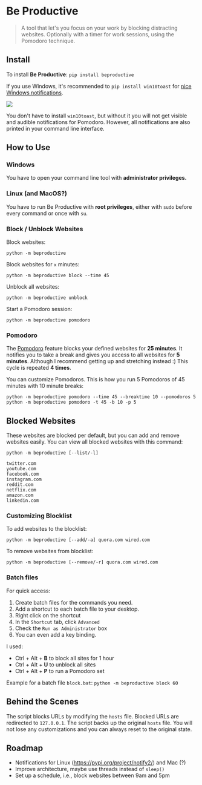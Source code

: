 # Be Productive
> A tool that let's you focus on your work by blocking distracting websites. Optionally with a timer for work sessions, using the Pomodoro technique.


## Install

To install **Be Productive**:
```pip install beproductive```

If you use Windows, it's recommended to `pip install win10toast` for [nice Windows notifications](https://github.com/jithurjacob/Windows-10-Toast-Notifications). 

![](pomodoro-notification.png)

You don't have to install `win10toast`, but without it you will not get visible and audible notifications for Pomodoro. However, all notifications are also printed in your command line interface.

## How to Use

### Windows
You have to open your command line tool with **administrator privileges.**

### Linux (and MacOS?)
You have to run Be Productive with **root privileges**, either with `sudo` before every command or once with `su`.

### Block / Unblock Websites
Block websites:
```
python -m beproductive
```
Block websites for `x` minutes:
```
python -m beproductive block --time 45
```
Unblock all websites:
```
python -m beproductive unblock
```

Start a Pomodoro session:
```
python -m beproductive pomodoro
```

### Pomodoro
The [Pomodoro](https://en.wikipedia.org/wiki/Pomodoro_Technique) feature blocks your defined websites for **25 minutes**. It notifies you to take a break and gives you access to all websites for **5 minutes**. Although I recommend getting up and stretching instead :) This cycle is repeated **4 times**.

You can customize Pomodoros. This is how you run 5 Pomodoros of 45 minutes with 10 minute breaks:
```
python -m beproductive pomodoro --time 45 --breaktime 10 --pomodoros 5
python -m beproductive pomodoro -t 45 -b 10 -p 5
```

## Blocked Websites

These websites are blocked per default, but you can add and remove websites easily. You can view all blocked websites with this command:
```
python -m beproductive [--list/-l]
```

    twitter.com
    youtube.com
    facebook.com
    instagram.com
    reddit.com
    netflix.com
    amazon.com
    linkedin.com
    

### Customizing Blocklist

To add websites to the blocklist:
```
python -m beproductive [--add/-a] quora.com wired.com
```

To remove websites from blocklist:
```
python -m beproductive [--remove/-r] quora.com wired.com
```

### Batch files
For quick access:
1. Create batch files for the commands you need.
2. Add a shortcut to each batch file to your desktop.
3. Right click on the shortcut
4. In the `Shortcut` tab, click `Advanced`
5. Check the `Run as Administrator` box
6. You can even add a key binding.

I used:
- Ctrl + Alt + **B** to block all sites for 1 hour
- Ctrl + Alt + **U** to unblock all sites
- Ctrl + Alt + **P** to run a Pomodoro set

Example for a batch file `block.bat`:
```python -m beproductive block 60```

## Behind the Scenes
The script blocks URLs by modifying the `hosts` file. Blocked URLs are redirected to `127.0.0.1`. The script backs up the original `hosts` file. You will not lose any customizations and you can always reset to the original state.

## Roadmap
- Notifications for Linux (https://pypi.org/project/notify2/) and Mac (?)
- Improve architecture, maybe use threads instead of `sleep()`
- Set up a schedule, i.e., block websites between 9am and 5pm
